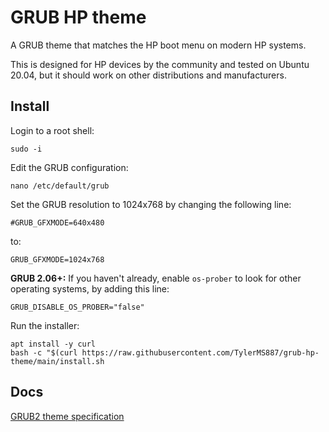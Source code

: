 # GRUB HP theme

A GRUB theme that matches the HP boot menu on modern HP systems.

This is designed for HP devices by the community and tested on Ubuntu 20.04,
but it should work on other distributions and manufacturers.

## Install

Login to a root shell:

```
sudo -i
```

Edit the GRUB configuration:

```
nano /etc/default/grub
```

Set the GRUB resolution to 1024x768 by changing the following line:

```
#GRUB_GFXMODE=640x480
```

to:

```
GRUB_GFXMODE=1024x768
```

**GRUB 2.06+:** If you haven't already, enable `os-prober` to look for other operating
systems, by adding this line:

```
GRUB_DISABLE_OS_PROBER="false"
```

Run the installer:

```
apt install -y curl
bash -c "$(curl https://raw.githubusercontent.com/TylerMS887/grub-hp-theme/main/install.sh
```

## Docs

[GRUB2 theme specification](https://www.gnu.org/software/grub/manual/grub/html_node/Theme-file-format.html)
